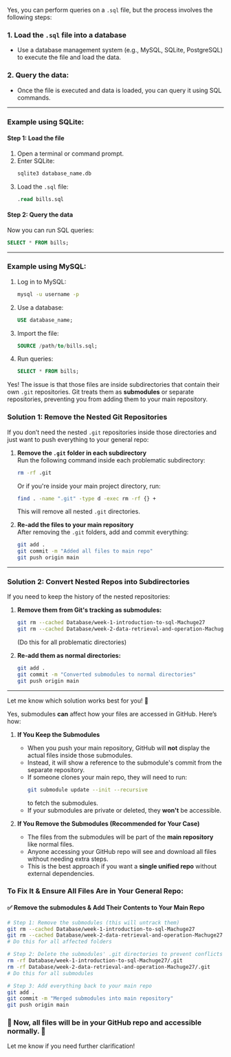 Yes, you can perform queries on a `.sql` file, but the process involves the following steps:

### 1. **Load the `.sql` file into a database**
   - Use a database management system (e.g., MySQL, SQLite, PostgreSQL) to execute the file and load the data.

### 2. **Query the data**:
   - Once the file is executed and data is loaded, you can query it using SQL commands.

---

### Example using SQLite:
#### Step 1: Load the file
1. Open a terminal or command prompt.
2. Enter SQLite:
   ```bash
   sqlite3 database_name.db
   ```
3. Load the `.sql` file:
   ```sql
   .read bills.sql
   ```

#### Step 2: Query the data
Now you can run SQL queries:
```sql
SELECT * FROM bills;
```

---

### Example using MySQL:
1. Log in to MySQL:
   ```bash
   mysql -u username -p
   ```
2. Use a database:
   ```sql
   USE database_name;
   ```
3. Import the file:
   ```sql
   SOURCE /path/to/bills.sql;
   ```
4. Run queries:
   ```sql
   SELECT * FROM bills;
   ```



Yes! The issue is that those files are inside subdirectories that contain their own `.git` repositories. Git treats them as **submodules** or separate repositories, preventing you from adding them to your main repository.

### **Solution 1: Remove the Nested Git Repositories**
If you don’t need the nested `.git` repositories inside those directories and just want to push everything to your general repo:

1. **Remove the `.git` folder in each subdirectory**  
   Run the following command inside each problematic subdirectory:
   ```bash
   rm -rf .git
   ```
   Or if you're inside your main project directory, run:
   ```bash
   find . -name ".git" -type d -exec rm -rf {} +
   ```
   This will remove all nested `.git` directories.

2. **Re-add the files to your main repository**  
   After removing the `.git` folders, add and commit everything:
   ```bash
   git add .
   git commit -m "Added all files to main repo"
   git push origin main
   ```

---

### **Solution 2: Convert Nested Repos into Subdirectories**
If you need to keep the history of the nested repositories:

1. **Remove them from Git's tracking as submodules:**
   ```bash
   git rm --cached Database/week-1-introduction-to-sql-Machuge27
   git rm --cached Database/week-2-data-retrieval-and-operation-Machuge27
   ```
   (Do this for all problematic directories)

2. **Re-add them as normal directories:**
   ```bash
   git add .
   git commit -m "Converted submodules to normal directories"
   git push origin main
   ```

---

Let me know which solution works best for you! 🚀



Yes, submodules **can** affect how your files are accessed in GitHub. Here’s how:  

1. **If You Keep the Submodules**  
   - When you push your main repository, GitHub will **not** display the actual files inside those submodules.  
   - Instead, it will show a reference to the submodule's commit from the separate repository.  
   - If someone clones your main repo, they will need to run:  
     ```bash
     git submodule update --init --recursive
     ```
     to fetch the submodules.  
   - If your submodules are private or deleted, they **won't** be accessible.

2. **If You Remove the Submodules (Recommended for Your Case)**  
   - The files from the submodules will be part of the **main repository** like normal files.  
   - Anyone accessing your GitHub repo will see and download all files without needing extra steps.  
   - This is the best approach if you want a **single unified repo** without external dependencies.  

### **To Fix It & Ensure All Files Are in Your General Repo:**
#### ✅ **Remove the submodules & Add Their Contents to Your Main Repo**
```bash
# Step 1: Remove the submodules (this will untrack them)
git rm --cached Database/week-1-introduction-to-sql-Machuge27
git rm --cached Database/week-2-data-retrieval-and-operation-Machuge27
# Do this for all affected folders

# Step 2: Delete the submodules' .git directories to prevent conflicts
rm -rf Database/week-1-introduction-to-sql-Machuge27/.git
rm -rf Database/week-2-data-retrieval-and-operation-Machuge27/.git
# Do this for all submodules

# Step 3: Add everything back to your main repo
git add .
git commit -m "Merged submodules into main repository"
git push origin main
```
### **🔹 Now, all files will be in your GitHub repo and accessible normally.** 🚀  
Let me know if you need further clarification!

